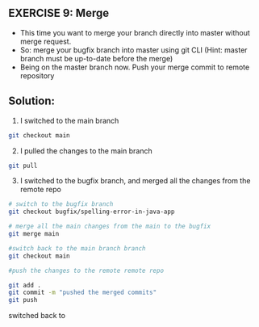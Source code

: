## EXERCISE 9: Merge

- This time you want to merge your branch directly into master without merge request. 
- So:
merge your bugfix branch into master using git CLI (Hint: master branch must be up-to-date
before the merge)
- Being on the master branch now. Push your merge commit to remote repository

## Solution:

1. I switched to the main branch

```bash
git checkout main
```

2. I pulled the changes to the main branch

```bash
git pull
``` 

3. I switched to the bugfix branch, and merged all the changes from the remote repo

```bash
# switch to the bugfix branch
git checkout bugfix/spelling-error-in-java-app

# merge all the main changes from the main to the bugfix
git merge main

#switch back to the main branch branch
git checkout main

#push the changes to the remote remote repo

git add .
git commit -m "pushed the merged commits"
git push
```

switched back to
